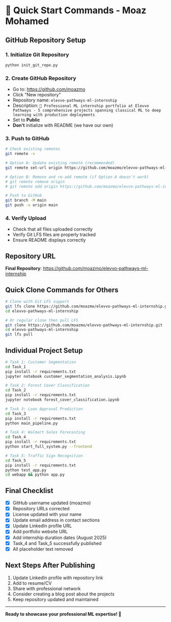 # 🚀 Quick Start Commands - Moaz Mohamed

## GitHub Repository Setup

### 1. Initialize Git Repository
```bash
python init_git_repo.py
```

### 2. Create GitHub Repository
- Go to: https://github.com/moazmo
- Click "New repository"
- Repository name: `elevvo-pathways-ml-internship`
- Description: `🚀 Professional ML internship portfolio at Elevvo Pathways - 5 comprehensive projects spanning classical ML to deep learning with production deployments`
- Set to **Public**
- **Don't** initialize with README (we have our own)

### 3. Push to GitHub
```bash
# Check existing remotes
git remote -v

# Option A: Update existing remote (recommended)
git remote set-url origin https://github.com/moazmo/elevvo-pathways-ml-internship.git

# Option B: Remove and re-add remote (if Option A doesn't work)
# git remote remove origin
# git remote add origin https://github.com/moazmo/elevvo-pathways-ml-internship.git

# Push to GitHub
git branch -M main
git push -u origin main
```

### 4. Verify Upload
- Check that all files uploaded correctly
- Verify Git LFS files are properly tracked
- Ensure README displays correctly

## Repository URL
**Final Repository**: https://github.com/moazmo/elevvo-pathways-ml-internship

## Quick Clone Commands for Others
```bash
# Clone with Git LFS support
git lfs clone https://github.com/moazmo/elevvo-pathways-ml-internship.git
cd elevvo-pathways-ml-internship

# Or regular clone then pull LFS
git clone https://github.com/moazmo/elevvo-pathways-ml-internship.git
cd elevvo-pathways-ml-internship
git lfs pull
```

## Individual Project Setup
```bash
# Task 1: Customer Segmentation
cd Task_1
pip install -r requirements.txt
jupyter notebook customer_segmentation_analysis.ipynb

# Task 2: Forest Cover Classification
cd Task_2
pip install -r requirements.txt
jupyter notebook forest_cover_classification.ipynb

# Task 3: Loan Approval Prediction
cd Task_3
pip install -r requirements.txt
python main_pipeline.py

# Task 4: Walmart Sales Forecasting
cd Task_4
pip install -r requirements.txt
python start_full_system.py --frontend

# Task 5: Traffic Sign Recognition
cd Task_5
pip install -r requirements.txt
python test_app.py
cd webapp && python app.py
```

## Final Checklist
- [x] GitHub username updated (moazmo)
- [x] Repository URLs corrected
- [x] License updated with your name
- [x] Update email address in contact sections
- [x] Update LinkedIn profile URL
- [x] Add portfolio website URL
- [x] Add internship duration dates (August 2025)
- [x] Task_4 and Task_5 successfully published
- [x] All placeholder text removed

## Next Steps After Publishing
1. Update LinkedIn profile with repository link
2. Add to resume/CV
3. Share with professional network
4. Consider creating a blog post about the projects
5. Keep repository updated and maintained

---

**Ready to showcase your professional ML expertise! 🚀**